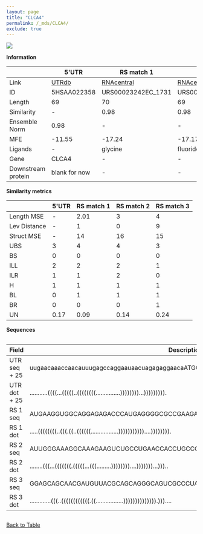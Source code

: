 ```yaml
---
layout: page
title: "CLCA4"
permalink: /_mds/CLCA4/
exclude: true
---
```




![](../../alns_9.28.22/aln_5HSAA022358_0.978.png?raw=true)


**Information**

| | 5'UTR       | RS match 1   | RS match 2  | RS match 3 |
| ---- | ----------- | ----------- | ----------- | ----------- |
| Link | <a href="http://utrdb.ba.itb.cnr.it/getutr/5HSAA022358/1" target="_blank" rel="noopener noreferrer">UTRdb</a>   | <a href="https://rnacentral.org/rna/URS00023242EC/1731" target="_blank" rel="noopener noreferrer">RNAcentral</a>     |<a href="https://rnacentral.org/rna/URS0000D86707/1121390" target="_blank" rel="noopener noreferrer">RNAcentral</a>  | <a href="https://rnacentral.org/rna/URS0000E5FD6F/7159" target="_blank" rel="noopener noreferrer">RNAcentral</a>   |
| ID | 5HSAA022358     | URS00023242EC_1731     | URS0000D86707_1121390     | URS0000E5FD6F_7159     |
| Length | 69     |  70    | 69   |  72    |
| Similarity | - | 0.98 | 0.98 | 0.97 |
| Ensemble Norm | 0.98 | - | - | - |
| MFE | -11.55 | -17.24 | -17.17 | -19.59 |
| Ligands | - | glycine | fluoride | aminoglycoside |
| Gene | CLCA4 | - | - | - |
| Downstream protein | blank for now    |    -    | -  | - |


**Similarity metrics**

| | 5'UTR       | RS match 1   | RS match 2  | RS match 3 |
| ---- | ----------- | ----------- | ----------- | ----------- |
| Length MSE | - | 2.01 | 3 | 4 |
| Lev Distance | - | 1 | 0 | 9 |
| Struct MSE | - | 14 | 16 | 15 |
| UBS| 3 | 4 | 4 | 3 |
| BS | 0 | 0 | 0 | 0 |
| ILL | 2 | 2 | 2 | 1 |
| ILR | 1 | 1 | 2 | 0 |
| H | 1 | 1 | 1 | 1 |
| BL | 0 | 1 | 1 | 1 |
| BR | 0 | 0 | 0 | 1 |
| UN | 0.17 | 0.09 | 0.14 | 0.24 |

**Sequences**


<div style="overflow-x:auto;">

<table>
<colgroup>
<col width="30%" />
<col width="70%" />
</colgroup>
<thead>
<tr class="header">
<th>Field</th>
<th>Description</th>
</tr>
</thead>
<tbody>
<tr>
<td markdown="span">UTR seq + 25 </td>
<td markdown="span"> uugaacaaaccaacauuugagccaggaauaacuagagaggaacaATGGGGTTATTCAGAGGTTTTGTTT </td>
</tr>
<tr>
<td markdown="span">UTR dot + 25  </td>
<td markdown="span"> ...........((((...(((((..((((((((...............))))))))...))))))))).
</td>
</tr>


<tr>
<td markdown="span">RS 1 seq </td>
<td markdown="span"> AUGAAGGUGGCAGGAGAGACCCAUGAGGGGCGCCGAAGAAGUAAAGCUUUCAGGCUUAGGACUGUCAUCA
</td>
</tr>


<tr>
<td markdown="span">RS 1 dot </td>
<td markdown="span"> .....((((((((..(((.((..((((((.................)))))))))))....)))))))).
</td>
</tr>


<tr>
<td markdown="span">RS 2 seq </td>
<td markdown="span"> AUUGGGAAAGGCAAAGAAGUCUGCCUGAACCACCUGCCCAACGUGCAGGUUGAUGACUUCUACCCCUGC
</td>
</tr>


<tr>
<td markdown="span">RS 2 dot </td>
<td markdown="span"> ........(((...(((((((.(((((...(((.........))))))))....)))))))...)))..
</td>
</tr>


<tr>
<td markdown="span">RS 3 seq </td>
<td markdown="span"> GGAGCAGCAACGAUGUUACGCAGCAGGGCAGUCGCCCUAAAACAAAGUUAGAUGCUUUGCUGUGCGCACAAA
</td>
</tr>


<tr>
<td markdown="span">RS 3 dot </td>
<td markdown="span"> .............(((..((((((((((((.((.................)))))))))))))).)))....
</td>
</tr>

</tbody>
</table>


</div>


[Back to Table](../../display)
